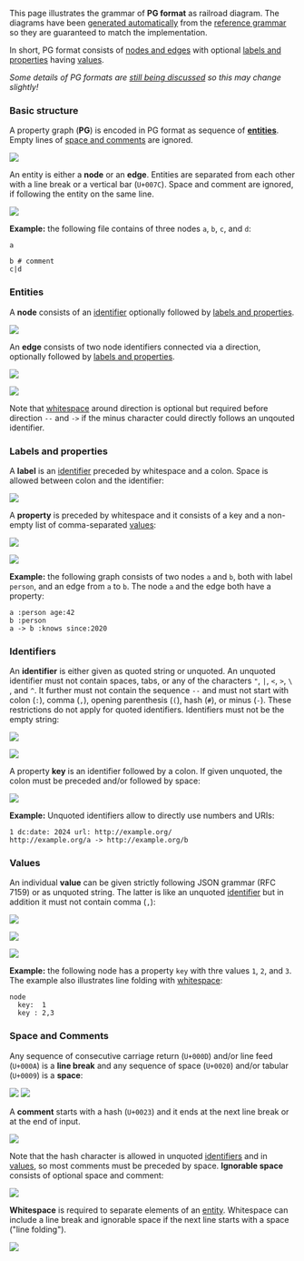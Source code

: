 This page illustrates the grammar of **PG format** as railroad diagram. The diagrams have been [generated automatically](https://github.com/peggyjs/peggy-tracks) from the [reference grammar](../src/pg.pegjs) so they are guaranteed to match the implementation.

In short, PG format consists of [nodes and edges](#entities) with optional
[labels and properties](#labels-and-properties) having [values](#values).

*Some details of PG formats are [still being discussed](https://github.com/pg-format/pg-formatter/discussions) so this may change slightly!*


### Basic structure

A property graph (**PG**) is encoded in PG format as sequence of
[**entities**](#entities). Empty lines of [space and
comments](#space-and-comments) are ignored.

![](img/PG.svg)

An entity is either a **node** or an **edge**. Entities are separated from each
other with a line break or a vertical bar (`U+007C`). Space and comment are
ignored, if following the entity on the same line.

![](img/Entity.svg)

**Example:** the following file contains of three nodes `a`, `b`, `c`, and `d`:

~~~pg
a

b # comment
c|d
~~~


### Entities

A **node** consists of an [identifier](#identifiers) optionally followed by
[labels and properties](#labels-and-properties).

![](img/Node.svg)

An **edge** consists of two node identifiers connected via a direction,
optionally followed by [labels and properties](#labels-and-properties).

![](img/Edge.svg)

![](img/Direction.svg)

Note that [whitespace](#space-and-comments) around direction is optional 
but required before direction `--` and `->` if the minus character could
directly follows an unqouted identifier.


### Labels and properties

A **label** is an [identifier](#identifiers) preceded by whitespace and a colon.
Space is allowed between colon and the identifier:

![](img/Label.svg)

A **property** is preceded by whitespace and it consists of a key and
a non-empty list of comma-separated [values](#values):

![](img/Property.svg)

![](img/ValueList.svg)

**Example:** the following graph consists of two nodes `a` and `b`, both with label
`person`, and an edge from `a` to `b`. The node `a` and the edge both have
a property:

~~~pg
a :person age:42
b :person
a -> b :knows since:2020
~~~


### Identifiers

An **identifier** is either given as quoted string or unquoted. An unquoted
identifier must not contain spaces, tabs, or any of the characters `"`, `|`,
`<`, `>`, `\ `, and `^`. It further must not contain the sequence `--` and must
not start with colon (`:`), comma (`,`), opening parenthesis (`(`), hash (`#`),
or minus (`-`). These restrictions do not apply for quoted identifiers.
Identifiers must not be the empty string:

![](img/Identifier.svg)

![](img/UnquotedIdentifier-1.svg)

A property **key** is an identifier followed by a colon. If given unquoted, the
colon must be preceded and/or followed by space:

![](img/Key.svg)

**Example:** Unquoted identifiers allow to directly use numbers and URIs:

~~~pg
1 dc:date: 2024 url: http://example.org/ 
http://example.org/a -> http://example.org/b 
~~~


### Values

An individual **value** can be given strictly following JSON grammar (RFC 7159)
or as unquoted string. The latter is like an unquoted [identifier](#identifiers)
but in addition it must not contain comma (`,`):

![](img/Value-1.svg)

![](img/Number-2.svg)

![](img/QuotedString-4.svg)


**Example:** the following node has a property `key` with thre values `1`, `2`,
and `3`. The example also illustrates line folding with
[whitespace](#spaces-and-comments):

~~~pg
node
  key:  1
  key : 2,3
~~~


### Space and Comments

Any sequence of consecutive carriage return (`U+000D`) and/or line feed
(`U+000A`) is a **line break** and any sequence of space (`U+0020`) and/or
tabular (`U+0009`) is a **space**:

![](img/LineBreak.svg) ![](Space.svg)

A **comment** starts with a hash (`U+0023`) and it ends at the next line break
or at the end of input.

![](img/Comment.svg)

Note that the hash character is allowed in unquoted [identifiers](#identifiers)
and in [values](#values), so most comments must be preceded by space.
**Ignorable space** consists of optional space and comment:

![](img/IgnorableSpace.svg)

**Whitespace** is required to separate elements of an [entity](#entities).
Whitespace can include a line break and ignorable space if the next line starts
with a space ("line folding").

![](img/WS.svg)


